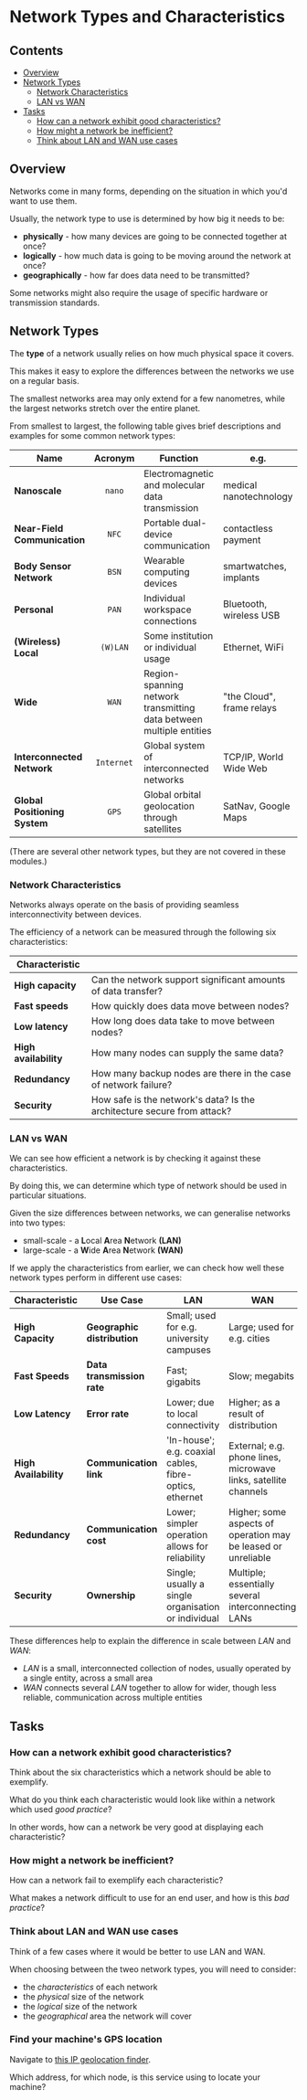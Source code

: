 # Network Types and Characteristics

<!--TOC_START-->
## Contents
- [Overview](#overview)
- [Network Types](#network-types)
	- [Network Characteristics](#network-characteristics)
	- [LAN vs WAN](#lan-vs-wan)
- [Tasks](#tasks)
	- [How can a network exhibit good characteristics?](#how-can-a-network-exhibit-good-characteristics)
	- [How might a network be inefficient?](#how-might-a-network-be-inefficient)
	- [Think about LAN and WAN use cases](#think-about-lan-and-wan-use-cases)

<!--TOC_END-->
## Overview
Networks come in many forms, depending on the situation in which you'd want to use them.

Usually, the network type to use is determined by how big it needs to be:
 - **physically** - how many devices are going to be connected together at once?
 - **logically** - how much data is going to be moving around the network at once?
 - **geographically** - how far does data need to be transmitted?

Some networks might also require the usage of specific hardware or transmission standards.

## Network Types
The **type** of a network usually relies on how much physical space it covers.

This makes it easy to explore the differences between the networks we use on a regular basis.

The smallest networks area may only extend for a few nanometres, while the largest networks stretch over the entire planet.

From smallest to largest, the following table gives brief descriptions and examples for some common network types:

| Name | Acronym | Function | e.g. |
|-|:-:|-|-|
| **Nanoscale** | `nano` | Electromagnetic and molecular data transmission | medical nanotechnology |
| **Near-Field Communication** | `NFC` | Portable dual-device communication | contactless payment |
| **Body Sensor Network** | `BSN` | Wearable computing devices | smartwatches, implants |
| **Personal** | `PAN` | Individual workspace connections | Bluetooth, wireless USB |
| **(Wireless) Local** | `(W)LAN` | Some institution or individual usage | Ethernet, WiFi |
| **Wide** | `WAN` | Region-spanning network transmitting data between multiple entities | "the Cloud", frame relays |
| **Interconnected Network** | `Internet` | Global system of interconnected networks | TCP/IP, World Wide Web |
| **Global Positioning System** | `GPS` | Global orbital geolocation through satellites | SatNav, Google Maps |

(There are several other network types, but they are not covered in these modules.)

### Network Characteristics
Networks always operate on the basis of providing seamless interconnectivity between devices.

The efficiency of a network can be measured through the following six characteristics:

| Characteristic | |
|-|-|
| **High capacity** | Can the network support significant amounts of data transfer? |
| **Fast speeds** | How quickly does data move between nodes? |
| **Low latency** | How long does data take to move between nodes? |
| **High availability** | How many nodes can supply the same data? |
| **Redundancy** | How many backup nodes are there in the case of network failure? |
| **Security** | How safe is the network's data? Is the architecture secure from attack? |

### LAN vs WAN
We can see how efficient a network is by checking it against these characteristics.

By doing this, we can determine which type of network should be used in particular situations.

Given the size differences between networks, we can generalise networks into two types:
 - small-scale - a **L**ocal **A**rea **N**etwork **(LAN)**
 - large-scale - a **W**ide **A**rea **N**etwork **(WAN)**

If we apply the characteristics from earlier, we can check how well these network types perform in different use cases:

| Characteristic | Use Case | LAN | WAN |
|-|-|-|-|
| **High Capacity** | **Geographic distribution** | Small; used for e.g. university campuses | Large; used for e.g. cities |
| **Fast Speeds** | **Data transmission rate** | Fast; gigabits | Slow; megabits |
| **Low Latency** | **Error rate** | Lower; due to local connectivity | Higher; as a result of distribution |
| **High Availability** | **Communication link** | 'In-house'; e.g. coaxial cables, fibre-optics, ethernet | External; e.g. phone lines, microwave links, satellite channels |
| **Redundancy** | **Communication cost** | Lower; simpler operation allows for reliability | Higher; some aspects of operation may be leased or unreliable |
| **Security** | **Ownership** | Single; usually a single organisation or individual | Multiple; essentially several interconnecting LANs |

These differences help to explain the difference in scale between *LAN* and *WAN*:
 - *LAN* is a small, interconnected collection of nodes, usually operated by a single entity, across a small area
 - *WAN* connects several *LAN* together to allow for wider, though less reliable, communication across multiple entities

## Tasks

### How can a network exhibit good characteristics?
Think about the six characteristics which a network should be able to exemplify.

What do you think each characteristic would look like within a network which used *good practice*?

In other words, how can a network be very good at displaying each characteristic?

### How might a network be inefficient?
How can a network fail to exemplify each characteristic?

What makes a network difficult to use for an end user, and how is this *bad practice*?

### Think about LAN and WAN use cases
Think of a few cases where it would be better to use LAN and WAN.

When choosing between the tweo network types, you will need to consider:
 - the *characteristics* of each network
 - the *physical* size of the network
 - the *logical* size of the network
 - the *geographical* area the network will cover

 ### Find your machine's GPS location
Navigate to [this IP geolocation finder](https://www.iplocation.net/find-ip-address).

Which address, for which node, is this service using to locate your machine?
